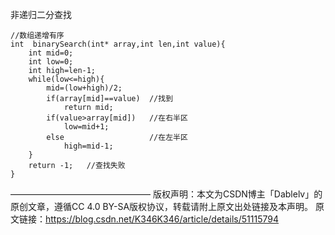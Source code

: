 非递归二分查找

    //数组递增有序
    int  binarySearch(int* array,int len,int value){
        int mid=0;
        int low=0;
        int high=len-1;
        while(low<=high){
            mid=(low+high)/2;
            if(array[mid]==value)  //找到
                return mid;
            if(value>array[mid])   //在右半区
                low=mid+1;
            else                   //在左半区
                high=mid-1;     
        }
        return -1;   //查找失败
    }
    
————————————————
版权声明：本文为CSDN博主「Dablelv」的原创文章，遵循CC 4.0 BY-SA版权协议，转载请附上原文出处链接及本声明。
原文链接：https://blog.csdn.net/K346K346/article/details/51115794